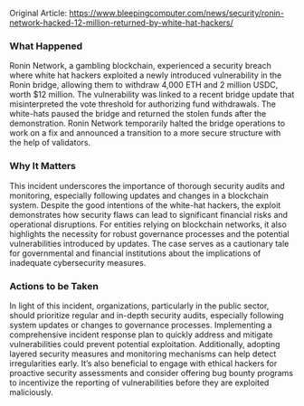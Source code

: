 Original Article: https://www.bleepingcomputer.com/news/security/ronin-network-hacked-12-million-returned-by-white-hat-hackers/

### What Happened
Ronin Network, a gambling blockchain, experienced a security breach where white hat hackers exploited a newly introduced vulnerability in the Ronin bridge, allowing them to withdraw 4,000 ETH and 2 million USDC, worth $12 million. The vulnerability was linked to a recent bridge update that misinterpreted the vote threshold for authorizing fund withdrawals. The white-hats paused the bridge and returned the stolen funds after the demonstration. Ronin Network temporarily halted the bridge operations to work on a fix and announced a transition to a more secure structure with the help of validators.

### Why It Matters
This incident underscores the importance of thorough security audits and monitoring, especially following updates and changes in a blockchain system. Despite the good intentions of the white-hat hackers, the exploit demonstrates how security flaws can lead to significant financial risks and operational disruptions. For entities relying on blockchain networks, it also highlights the necessity for robust governance processes and the potential vulnerabilities introduced by updates. The case serves as a cautionary tale for governmental and financial institutions about the implications of inadequate cybersecurity measures.

### Actions to be Taken
In light of this incident, organizations, particularly in the public sector, should prioritize regular and in-depth security audits, especially following system updates or changes to governance processes. Implementing a comprehensive incident response plan to quickly address and mitigate vulnerabilities could prevent potential exploitation. Additionally, adopting layered security measures and monitoring mechanisms can help detect irregularities early. It’s also beneficial to engage with ethical hackers for proactive security assessments and consider offering bug bounty programs to incentivize the reporting of vulnerabilities before they are exploited maliciously.